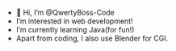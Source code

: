 - 👋 Hi, I’m @QwertyBoss-Code
-  I’m interested in web development!
-  I’m currently learning Java(for fun!)
-  Apart from coding, I also use Blender for CGI.

<!---
QwertyBoss-Code/QwertyBoss-Code is a ✨ special ✨ repository because its `README.md` (this file) appears on your GitHub profile.
You can click the Preview link to take a look at your changes.
--->
